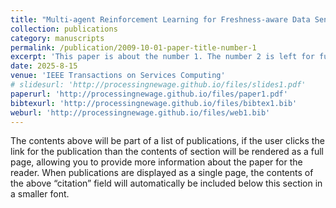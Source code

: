 ```yaml
---
title: "Multi-agent Reinforcement Learning for Freshness-aware Data Sensing Model in Vehicular Crowdsensing System"
collection: publications
category: manuscripts
permalink: /publication/2009-10-01-paper-title-number-1
excerpt: 'This paper is about the number 1. The number 2 is left for future work.'
date: 2025-8-15
venue: 'IEEE Transactions on Services Computing'
# slidesurl: 'http://processingnewage.github.io/files/slides1.pdf'
paperurl: 'http://processingnewage.github.io/files/paper1.pdf'
bibtexurl: 'http://processingnewage.github.io/files/bibtex1.bib'
weburl: 'http://processingnewage.github.io/files/web1.bib'
---
```

The contents above will be part of a list of publications, if the user clicks the link for the publication than the contents of section will be rendered as a full page, allowing you to provide more information about the paper for the reader. When publications are displayed as a single page, the contents of the above “citation” field will automatically be included below this section in a smaller font.